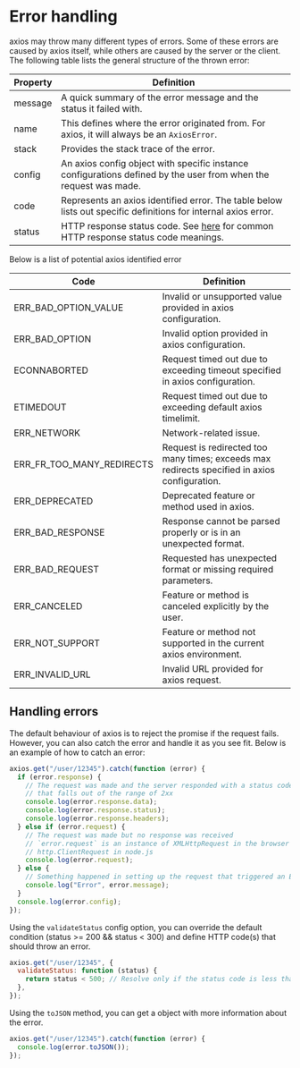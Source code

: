 # Error handling

axios may throw many different types of errors. Some of these errors are caused by axios itself, while others are caused by the server or the client. The following table lists the general structure of the thrown error:

| Property | Definition                                                                                                                                    |
| -------- | --------------------------------------------------------------------------------------------------------------------------------------------- |
| message  | A quick summary of the error message and the status it failed with.                                                                           |
| name     | This defines where the error originated from. For axios, it will always be an `AxiosError`.                                                   |
| stack    | Provides the stack trace of the error.                                                                                                        |
| config   | An axios config object with specific instance configurations defined by the user from when the request was made.                              |
| code     | Represents an axios identified error. The table below lists out specific definitions for internal axios error.                                |
| status   | HTTP response status code. See [here](https://en.wikipedia.org/wiki/List_of_HTTP_status_codes) for common HTTP response status code meanings. |

Below is a list of potential axios identified error

| Code                      | Definition                                                                                    |
| ------------------------- | --------------------------------------------------------------------------------------------- |
| ERR_BAD_OPTION_VALUE      | Invalid or unsupported value provided in axios configuration.                                 |
| ERR_BAD_OPTION            | Invalid option provided in axios configuration.                                               |
| ECONNABORTED              | Request timed out due to exceeding timeout specified in axios configuration.                  |
| ETIMEDOUT                 | Request timed out due to exceeding default axios timelimit.                                   |
| ERR_NETWORK               | Network-related issue.                                                                        |
| ERR_FR_TOO_MANY_REDIRECTS | Request is redirected too many times; exceeds max redirects specified in axios configuration. |
| ERR_DEPRECATED            | Deprecated feature or method used in axios.                                                   |
| ERR_BAD_RESPONSE          | Response cannot be parsed properly or is in an unexpected format.                             |
| ERR_BAD_REQUEST           | Requested has unexpected format or missing required parameters.                               |
| ERR_CANCELED              | Feature or method is canceled explicitly by the user.                                         |
| ERR_NOT_SUPPORT           | Feature or method not supported in the current axios environment.                             |
| ERR_INVALID_URL           | Invalid URL provided for axios request.                                                       |

## Handling errors

The default behaviour of axios is to reject the promise if the request fails. However, you can also catch the error and handle it as you see fit. Below is an example of how to catch an error:

```js
axios.get("/user/12345").catch(function (error) {
  if (error.response) {
    // The request was made and the server responded with a status code
    // that falls out of the range of 2xx
    console.log(error.response.data);
    console.log(error.response.status);
    console.log(error.response.headers);
  } else if (error.request) {
    // The request was made but no response was received
    // `error.request` is an instance of XMLHttpRequest in the browser and an instance of
    // http.ClientRequest in node.js
    console.log(error.request);
  } else {
    // Something happened in setting up the request that triggered an Error
    console.log("Error", error.message);
  }
  console.log(error.config);
});
```

Using the `validateStatus` config option, you can override the default condition (status >= 200 && status < 300) and define HTTP code(s) that should throw an error.

```js
axios.get("/user/12345", {
  validateStatus: function (status) {
    return status < 500; // Resolve only if the status code is less than 500
  },
});
```

Using the `toJSON` method, you can get a object with more information about the error.

```js
axios.get("/user/12345").catch(function (error) {
  console.log(error.toJSON());
});
```

